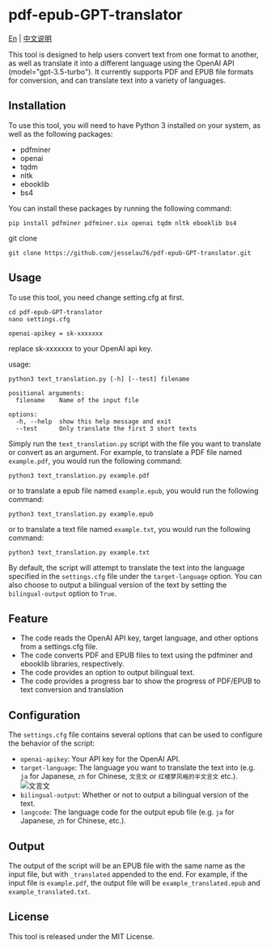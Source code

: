 # pdf-epub-GPT-translator

[En](https://github.com/jesselau76/pdf-epub-GPT-translator/blob/main/README.md) | [中文说明](https://github.com/jesselau76/pdf-epub-GPT-translator/blob/main/README-zh.md)

This tool is designed to help users convert text from one format to another, as well as translate it into a different language using the OpenAI API (model="gpt-3.5-turbo"). It currently supports PDF and EPUB file formats for conversion, and can translate text into a variety of languages.

## Installation

To use this tool, you will need to have Python 3 installed on your system, as well as the following packages:

- pdfminer
- openai
- tqdm
- nltk
- ebooklib
- bs4

You can install these packages by running the following command:
```
pip install pdfminer pdfminer.six openai tqdm nltk ebooklib bs4
```

git clone

```
git clone https://github.com/jesselau76/pdf-epub-GPT-translator.git
```

## Usage

To use this tool, you need change setting.cfg at first.
```
cd pdf-epub-GPT-translator
nano settings.cfg
```

```
openai-apikey = sk-xxxxxxx
```
replace sk-xxxxxxx to your OpenAI api key.

usage: 
```
python3 text_translation.py [-h] [--test] filename

positional arguments:
  filename    Name of the input file

options:
  -h, --help  show this help message and exit
  --test      Only translate the first 3 short texts
```

Simply run the `text_translation.py` script with the file you want to translate or convert as an argument. For example, to translate a PDF file named `example.pdf`, you would run the following command:

```
python3 text_translation.py example.pdf
```
or to translate a epub file named `example.epub`, you would run the following command:
```
python3 text_translation.py example.epub
```

or to translate a text file named `example.txt`, you would run the following command:
```
python3 text_translation.py example.txt
```

By default, the script will attempt to translate the text into the language specified in the `settings.cfg` file under the `target-language` option. You can also choose to output a bilingual version of the text by setting the `bilingual-output` option to `True`.

## Feature
- The code reads the OpenAI API key, target language, and other options from a settings.cfg file.
- The code converts PDF and EPUB files to text using the pdfminer and ebooklib libraries, respectively.
- The code provides an option to output bilingual text.
- The code provides a progress bar to show the progress of PDF/EPUB to text conversion and translation

## Configuration

The `settings.cfg` file contains several options that can be used to configure the behavior of the script:

- `openai-apikey`: Your API key for the OpenAI API.
- `target-language`: The language you want to translate the text into (e.g. `ja` for Japanese, `zh` for Chinese, `文言文` or `红楼梦风格的半文言文` etc.).
![文言文](https://user-images.githubusercontent.com/40444824/223943798-4faf91a0-05ec-4a4e-9731-ba80bc9845c2.png)
- `bilingual-output`: Whether or not to output a bilingual version of the text.
- `langcode`: The language code for the output epub file (e.g. `ja` for Japanese, `zh` for Chinese, etc.).

## Output


The output of the script will be an EPUB file with the same name as the input file, but with `_translated` appended to the end. For example, if the input file is `example.pdf`, the output file will be `example_translated.epub` and `example_translated.txt`.

## License

This tool is released under the MIT License.

